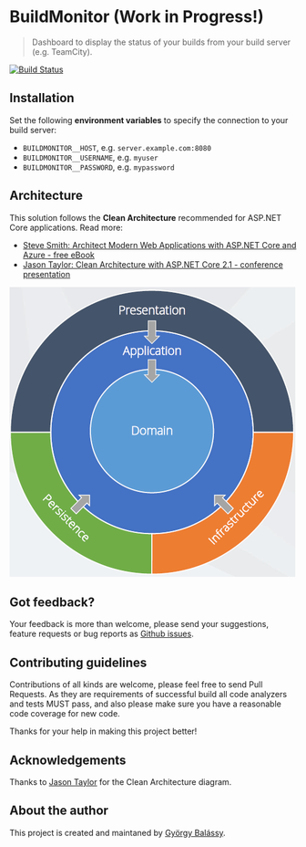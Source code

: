 # BuildMonitor (Work in Progress!)

> Dashboard to display the status of your builds from your build server (e.g. TeamCity).

[![Build Status](https://dev.azure.com/balassy/BuildMonitor/_apis/build/status/BuildMonitor%20pipeline)](https://dev.azure.com/balassy/BuildMonitor/_build/latest?definitionId=1)

## Installation

Set the following **environment variables** to specify the connection to your build server:
- `BUILDMONITOR__HOST`, e.g. `server.example.com:8080`
- `BUILDMONITOR__USERNAME`, e.g. `myuser`
- `BUILDMONITOR__PASSWORD`, e.g. `mypassword`

## Architecture

This solution follows the **Clean Architecture** recommended for ASP.NET Core applications. Read more:

- [Steve Smith: Architect Modern Web Applications with ASP.NET Core and Azure - free eBook](https://docs.microsoft.com/en-us/dotnet/standard/modern-web-apps-azure-architecture/)
- [Jason Taylor: Clean Architecture with ASP.NET Core 2.1 - conference presentation](https://www.youtube.com/watch?v=_lwCVE_XgqI)

![Clean Architecture](./docs/clean-architecture.png "Clean Architecture")

## Got feedback?

Your feedback is more than welcome, please send your suggestions, feature requests or bug reports as [Github issues](https://github.com/balassy/BuildMonitor/issues).

## Contributing guidelines

Contributions of all kinds are welcome, please feel free to send Pull Requests. As they are requirements of successful build all code analyzers and tests MUST pass, and also please make sure you have a reasonable code coverage for new code.

Thanks for your help in making this project better!

## Acknowledgements

Thanks to [Jason Taylor](https://www.youtube.com/watch?v=_lwCVE_XgqI) for the Clean Architecture diagram.

## About the author

This project is created and maintaned by [György Balássy](https://linkedin.com/in/balassy).